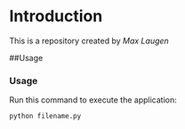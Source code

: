 # Introduction


This is a repository created by *Max Laugen*

##Usage

### Usage


Run this command to execute the application:


`python filename.py`

 
